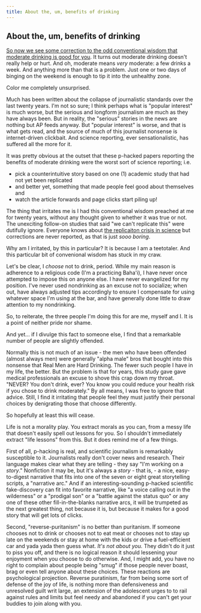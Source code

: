 ```yaml
---
title: About the, um, benefits of drinking
---
```


## About the, um, benefits of drinking
[So now we see some correction to the odd conventional wisdom that
moderate drinking is good for
you](https://www.vox.com/2018/4/24/17242720/alcohol-health-risks-facts). It
turns out moderate drinking doesn't really help or hurt. And oh,
moderate means _very_ moderate: a few drinks a week. And anything more
than that is a problem. Just one or two days of binging on the
weekend is enough to tip it into the unhealthy zone.

Color me completely unsurprised.

Much has been written about the collapse of journalistic standards
over the last twenty years. I'm not so sure; I think perhaps what is
"popular interest" is much worse, but the serious and longform
journalism are much as they have always been. But in reality, the
"serious" stories in the news are nothing but AP feeds anyway. But
"popular interest" is worse, and that is what gets read, and the
source of much of this journalist nonsense is internet-driven
clickbait. And science reporting, ever sensationalistic, has suffered
all the more for it.

It was pretty obvious at the outset that these p-hacked papers
reporting the benefits of moderate drinking were the worst sort of
science reporting; i.e.
- pick a counterintuitive story based on one (1) academic study that
had not yet been replicated
- and better yet, something that made people feel good about
themselves and
- watch the article forwards and page clicks start piling up!

The thing that irritates me is I had this conventional wisdom preached
at me for twenty years, without any thought given to whether it was
true or not. The unexciting follow-on studies that said "we can't
replicate this" were dutifully ignore. Everyone knows about [the
replicaiton crisis in
science](https://fabiusmaximus.com/2016/04/19/replication-crisis-in-science-95394/)
but corrections are never reported, as that is just _sooo
boring_.

Why am I irritated, by this in particular? It is because I am a
teetotaler. And this particular bit of convenional wisdom has stuck in
my craw.

Let's be clear, I _choose_ not to drink, period. While my main reason
is adherence to a religious code (I'm a practicing Baha'i), I have
never once attempted to impose this on anyone else. I have never
evangelized for my position. I've never used nondrinking as an excuse
not to socialize; when out, have always adjusted tips accordingly to
ensure I compensate for using whatever space I'm using at the bar, and
have generally done little to draw attention to my nondrinking.

So, to reiterate, the three people I'm doing this for are me, myself
and I. It is a point of neither pride nor shame.

And yet... if I divulge this fact to someone else, I find that a
remarkable number of people are slightly offended.

Normally this is not much of an issue - the men who have been offended
(almost always men) were generally "alpha male" bros that bought into
this nonsense that Real Men are Hard Drinking. The fewer such people I
have in my life, the better. But the problem is that for years, this
study gave gave medical professionals an excuse to shove this crap
down my throat. "NEVER? You don't drink, ever? You know you could
reduce your health risk if you chose to drink moderately." By all
means, I was free to ignore that advice. Still, I find it irritating
that people feel they must justify their personal choices by
denigrating those that choose differently.

So hopefully at least this will cease.

Life is not a morality play. You extract morals as you can, from a
messy life that doesn't easily spell out lessons for you. So I
shouldn't immediately extract "life lessons" from this. But it does
remind me of a few things.

First of all, p-hacking is real, and scientific journalism is
remarkably susceptible to it. Journalists really don't cover news and
research. Their language makes clear what they are telling - they say
"I'm working on a _story_." Nonfiction it may be, but it's always a
_story_ - that is, - a nice, easy-to-digest narrative that fits into
one of the seven or eight great storytelling scripts, a "narrative
arc." And if an interesting-sounding p-hacked scientific
fake-discovery can fit into favorite narrative, like "a voice calling
out in the wilderness" or a "prodigal son" or a "battle against the
status quo" or any one of these other fill-in-the-blanks narrative
arcs, it will be trumpeted as the next greatest thing, not because it
is, but because it makes for a good story that will get lots of
clicks.

Second, "reverse-puritanism" is no better than puritanism. If someone
chooses not to drink or chooses not to eat meat or chooses not to stay
up late on the weekends or stay at home with the kids or drive a
fuel-efficient car and yada yada then guess what. *It's not about
you.* They didn't do it just to piss you off, and there is no logical
reason it should lessening your enjoyment when you choose to do
otherwise. And, I might add, you have no right to complain about
people being "smug" if those people never boast, brag or even tell
anyone about these choices. These reactions are psychological
projection. Reverse puratinism, far from being some sort of defense of
the joy of life, is nothing more than defensiveness and unresolved guilt
writ large, an extension of the adolescent urges to to rail against
rules and limits but feel needy and abandoned if you can't get your
buddies to join along with you.